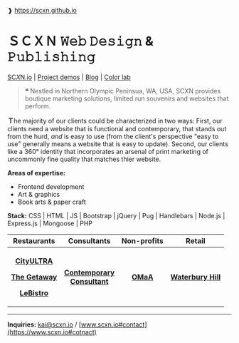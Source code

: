 ❱ https://scxn.github.io
# **__ＳＣＸＮ__**  𝚆𝚎𝚋 𝙳𝚎𝚜𝚒𝚐𝚗 & 𝙿𝚞𝚋𝚕𝚒𝚜𝚑𝚒𝚗𝚐
[SC*X*N.io](https://www.scxn.io)  |  [Project demos](https://www.scxn.io/Projects)  |  [Blog](http://scxn-blog.tumblr.com)  |  [Color lab](https://www.color-hex.com/member/kaicolor)

> __❝__
> Nestled in Northern Olympic Peninsua, WA, USA, SCXN provides boutique marketing solutions, limited run souvenirs and websites that perform.

**Ｔ**he majority of our clients could be characterized in two ways: First, our clients need a website that is functional and contemporary, that stands out from the hurd, *and* is easy to use (from the client's perspective "easy to use" generally means a website that is easy to update).  Second, our clients like a 360° identity that incorporates an arsenal of print marketing of uncommonly fine quality that matches thier website.

__Areas of expertise:__
- Frontend development
- Art & graphics
- Book arts & paper craft

__Stack:__ CSS | HTML | JS | Bootstrap | jQuery | Pug | Handlebars | Node.js | Express.js | Mongoose  | PHP

<table width="100%">
	<tr>
		<th>
			Restaurants
		</th>
		<th>
			Consultants
		</th>
		<th>
			Non-profits
		</th>
		<th>
			Retail
		</th>
	</tr>	
	<tr>
		<th>
			 <p>
			 	<a href="https://scxn.github.io/projects/CityULTRA">
					City&shy;ULTRA
				</a>
			 </p>
			 <p>
			 	<a href="https://scxn.github.io/projects/theGetaway">
					The Getaway
				</a>
			</p>
			 <p>
			 	<a href="https://scxn.github.io/projects/lebistro">
					Le&shy;Bistro
				</a>
			</p>
		</th>
		<th>
			<p>
				<a href="https://scxn.github.io/projects/CityULTRA">
					Contem&shy;porary<br>Consul&shy;tant
				</a>
			</p>
		</th>
		<th>
			<p>
				<a href="https://scxn.github.io/projects/OMaA">
					OMaA
				</a>
			</p>
		</th>
		<th>
			<p>
				<a href="https://scxn.github.io/projects/birdhouseStudio">
					Waterbury Hill
				</a>
			</p>
		</th>
	</tr>
</table>

---

**Inquiries:** [kai@scxn.io](mailto:kai@scxn.io) / [www.scxn.io#contact](https://www.scxn.io#cotnact)
